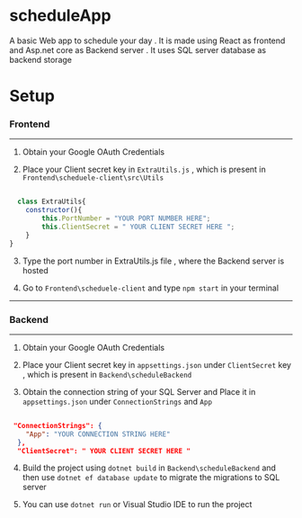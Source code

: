 # scheduleApp

A basic Web app to schedule your day . It is made using React as frontend and Asp.net core as Backend server . It uses SQL server database as backend storage


# Setup

### Frontend
___

1. Obtain your Google OAuth Credentials

2. Place your Client secret key in `ExtraUtils.js` , which is present in `Frontend\scheduele-client\src\Utils`

```Javascript

  class ExtraUtils{
    constructor(){
        this.PortNumber = "YOUR PORT NUMBER HERE";
        this.ClientSecret = " YOUR CLIENT SECRET HERE ";
    }
}

```

3. Type the port number in ExtraUtils.js file , where the Backend server is hosted

4. Go to `Frontend\scheduele-client` and type `npm start` in your terminal

***

### Backend
___

1. Obtain your Google OAuth Credentials

2. Place your Client secret key in `appsettings.json` under `ClientSecret` key , which is present in `Backend\scheduleBackend`

3. Obtain the connection string of your SQL Server and Place it in `appsettings.json` under `ConnectionStrings` and `App`

```Json

 "ConnectionStrings": {
    "App": "YOUR CONNECTION STRING HERE"
  },
  "ClientSecret": " YOUR CLIENT SECRET HERE "

```

4. Build the project using `dotnet build` in `Backend\scheduleBackend` and then use `dotnet ef database update` to migrate the migrations to SQL server

5. You can use `dotnet run` or Visual Studio IDE to run the project

